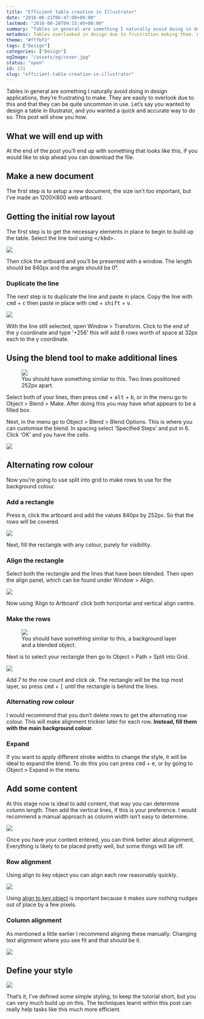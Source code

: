 ```yaml
---
title: "Efficient table creation in Illustrator"
date: "2016-06-21T06:47:00+00:00"
lastmod: "2016-08-28T09:15:49+00:00"
summary: "Tables in general are something I naturally avoid doing in design applications, they’re frustrating to make. They are easily to overlook due to this and that they can be quite uncommon in use. Let’s say you wanted to design a table in Illustrator, and you wanted a quick and accurate way to do so. This post will show you how."
metadesc: Tables overlooked in design due to frustration making them. Let’s say you wanted to design a table in Illustrator, and you wanted a quick and accurate way to do so. This post will show you how."
theme: "#fffbf2"
tags: ["Design"]
categories: ["Design"]
ogImage: "/assets/og/cover.jpg"
status: "open"
id: 131
slug: "efficient-table-creation-in-illustrator"
---
```


Tables in general are something I naturally avoid doing in design applications, they’re frustrating to make. They are easily to overlook due to this and that they can be quite uncommon in use. Let’s say you wanted to design a table in Illustrator, and you wanted a quick and accurate way to do so. This post will show you how.

## What we will end up with
At the end of the post you’ll end up with something that looks like this, if you would like to skip ahead you can download the file.

## Make a new document
The first step is to setup a new document, the size isn’t too important, but I’ve made an 1200⨉800 web artboard.

## Getting the initial row layout
The first step is to get the necessary elements in place to begin to build up the table. Select the line tool using <kbd>\</kbd>.

<Image src="/static/images/blog/table_initial-line.png" width={738} height={492} />

Then click the artboard and you’ll be presented with a window. The length should be 840px and the angle should be 0°.

### Duplicate the line
The next step is to duplicate the line and paste in place. Copy the line with <kbd>cmd</kbd> + <kbd>c</kbd> then paste in place with <kbd>cmd</kbd> + <kbd>shift</kbd> + <kbd>v</kbd>. 

<Image src="/static/images/blog/table_y-coordinate.png" width={738} height={492} />

With the line still selected, open Window > Transform. Click to the end of the y coordinate and type '+256' this will add 8 rows worth of space at 32px each to the y coordinate. 

## Using the blend tool to make additional lines
<figure>
<Image src="/static/images/blog/table_progress-1.png" width={738} height={492} />
<figcaption>You should have something similar to this. Two lines positioned 252px apart.</figcaption>
</figure>

Select both of your lines, then press <kbd>cmd</kbd> + <kbd>alt</kbd> + <kbd>b</kbd>, or in the menu go to Object > Blend > Make. After doing this you may have what appears to be a filled box.

Next, in the menu go to Object > Blend > Blend Options. This is where you can customise the blend. In spacing select ‘Specified Steps’ and put in 6. Click ‘OK’ and you have the cells.

<Image src="/static/images/blog/table_blend-options.png" width={738} height={492} />

## Alternating row colour
Now you’re going to use split into grid to make rows to use for the background colour.

### Add a rectangle
Press <kbd>m</kbd>, click the artboard and add the values 840px by 252px. So that the rows will be covered.

<Image src="/static/images/blog/table_rectangle-rows.png" width={738} height={492} />

Next, fill the rectangle with any colour, purely for visibility.

### Align the rectangle
Select both the rectangle and the lines that have been blended. Then open the align panel, which can be found under Window > Align.

<Image src="/static/images/blog/table_align-panel.png" width={738} height={492} />

Now using ‘Align to Artboard’ click both horizontal and vertical align centre.

### Make the rows

<figure><Image src="/static/images/blog/table_progress-2.png" width={738} height={492} /><figcaption>You should have something similar to this, a background layer and a blended object.</figcaption></figure>

Next is to select your rectangle then go to Object > Path > Split into Grid. 

<Image src="/static/images/blog/table_rows.png" width={738} height={492} />

Add 7 to the row count and click ok. The rectangle will be the top most layer, so press <kbd>cmd</kbd> + <kbd>[</kbd> until the rectangle is behind the lines. 

### Alternating row colour
I would recommend that you don’t delete rows to get the alternating row colour. This will make alignment trickier later for each row. **Instead, fill them with the main background colour**.

### Expand
If you want to apply different stroke widths to change the style, it will be ideal to expand the blend. To do this you can press <kbd>cmd</kbd> + <kbd>e</kbd>, or by going to Object > Expand in the menu.

## Add some content
At this stage now is ideal to add content, that way you can determine column length. Then add the vertical lines, if this is your preference. I would recommend a manual approach as column width isn’t easy to determine.

<Image src="/static/images/blog/table_progress-3.png" width={738} height={492} />

Once you have your content entered, you can think better about alignment. Everything is likely to be placed pretty well, but some things will be off.

### Row alignment
Using align to key object you can align each row reasonably quickly.

<Image src="/static/images/blog/table_align-row.gif" width={738} height={492} />

Using [align to key object](/blog/illustrator-quick-tip-align-to-key-object) is important because it makes sure nothing nudges out of place by a few pixels.

### Column alignment
As mentioned a little earlier I recommend aligning these manually. Changing text alignment where you see fit and that should be it.

<Image src="/static/images/blog/table_progress-4.png" width={738} height={492} />

## Define your style
<Image src="/static/images/blog/table_progress-5.png" width={738} height={492} />

That’s it, I’ve defined some simple styling, to keep the tutorial short, but you can very much build up on this. The techniques learnt within this post can really help tasks like this much more efficient.
